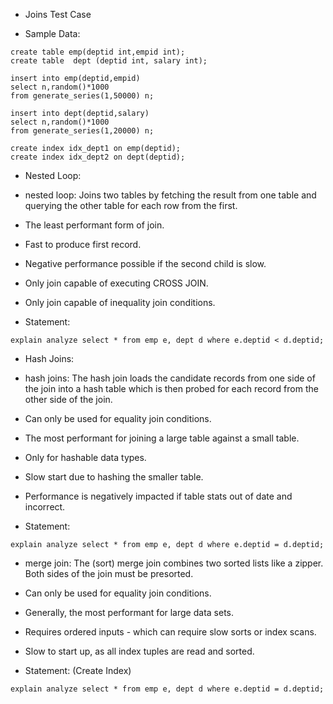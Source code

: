 * Joins Test Case
 - Sample Data:
```
create table emp(deptid int,empid int);
create table  dept (deptid int, salary int);

insert into emp(deptid,empid)
select n,random()*1000
from generate_series(1,50000) n;

insert into dept(deptid,salary)
select n,random()*1000
from generate_series(1,20000) n;

create index idx_dept1 on emp(deptid);
create index idx_dept2 on dept(deptid);
```
- Nested Loop:
 - nested loop: Joins two tables by fetching the result from one table and querying the other table for each row from the first.
 - The least performant form of join.
 - Fast to produce first record.
 - Negative performance possible if the second child is slow.
 - Only join capable of executing CROSS JOIN.
 - Only join capable of inequality join conditions.

- Statement:
```
explain analyze select * from emp e, dept d where e.deptid < d.deptid;
```
- Hash Joins:
 - hash joins: The hash join loads the candidate records from one side of the join into a hash table which is then probed for each record from the other side of the join.
 - Can only be used for equality join conditions.
 - The most performant for joining a large table against a small table.
 - Only for hashable data types.
 - Slow start due to hashing the smaller table.
 - Performance is negatively impacted if table stats out of date and incorrect.

- Statement:
```
explain analyze select * from emp e, dept d where e.deptid = d.deptid;
```
- merge join: The (sort) merge join combines two sorted lists like a zipper. Both sides of the join must be presorted.
 - Can only be used for equality join conditions.
 - Generally, the most performant for large data sets.
 - Requires ordered inputs - which can require slow sorts or index scans.
 - Slow to start up, as all index tuples are read and sorted.

- Statement: (Create Index)
```
explain analyze select * from emp e, dept d where e.deptid = d.deptid;
```





